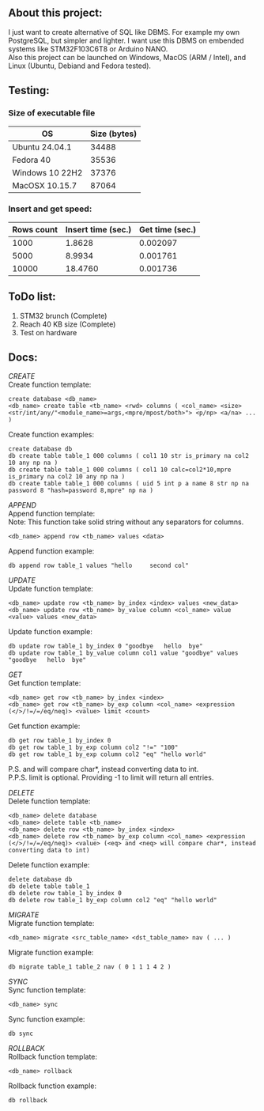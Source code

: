 **About this project:**
-----------------------------------------------------
I just want to create alternative of SQL like DBMS. For example my own PostgreSQL, but simpler and lighter. I want use this DBMS on embended systems like STM32F103C6T8 or Arduino NANO.</br>
Also this project can be launched on Windows, MacOS (ARM / Intel), and Linux (Ubuntu, Debiand and Fedora tested).</br>

**Testing:**
-----------------------------------------------------
### Size of executable file

| OS                       | Size (bytes)|
|--------------------------|-------------|
| Ubuntu 24.04.1           | 34488       |
| Fedora 40                | 35536       |
| Windows 10 22H2          | 37376       |
| MacOSX 10.15.7           | 87064       |

### Insert and get speed:

| Rows count     | Insert time (sec.) | Get time (sec.) |
|----------------|--------------------|-----------------|
| 1000           | 1.8628             | 0.002097        |
| 5000           | 8.9934             | 0.001761        |
| 10000          | 18.4760            | 0.001736        |


**ToDo list:**
-----------------------------------------------------
1) STM32 brunch (Complete) </br>
2) Reach 40 KB size (Complete) </br>
3) Test on hardware </br>

**Docs:**
-----------------------------------------------------

*CREATE* </br>
Create function template:
```
create database <db_name>
<db_name> create table <tb_name> <rwd> columns ( <col_name> <size> <str/int/any/"<module_name>=args,<mpre/mpost/both>"> <p/np> <a/na> ... )
```
Create function examples:
```
create database db
db create table table_1 000 columns ( col1 10 str is_primary na col2 10 any np na )
db create table table_1 000 columns ( col1 10 calc=col2*10,mpre is_primary na col2 10 any np na )
db create table table_1 000 columns ( uid 5 int p a name 8 str np na password 8 "hash=password 8,mpre" np na )
```

*APPEND* </br>
Append function template: </br>
Note: This function take solid string without any separators for columns.
```
<db_name> append row <tb_name> values <data>
```
Append function example:
```
db append row table_1 values "hello     second col"
```

*UPDATE* </br>
Update function template:
```
<db_name> update row <tb_name> by_index <index> values <new_data>
<db_name> update row <tb_name> by_value column <col_name> value <value> values <new_data>
```
Update function example: 
```
db update row table_1 by_index 0 "goodbye   hello  bye"
db update row table_1 by_value column col1 value "goodbye" values "goodbye   hello  bye"
```

*GET* </br>
Get function template:
```
<db_name> get row <tb_name> by_index <index>
<db_name> get row <tb_name> by_exp column <col_name> <expression (</>/!=/=/eq/neq)> <value> limit <count>
```
Get function example: 
```
db get row table_1 by_index 0
db get row table_1 by_exp column col2 "!=" "100"
db get row table_1 by_exp column col2 "eq" "hello world"
```
P.S. <eq> and <neq> will compare char*, instead converting data to int. </br>
P.P.S. limit is optional. Providing -1 to limit will return all entries. </br>


*DELETE* </br>
Delete function template:
```
<db_name> delete database
<db_name> delete table <tb_name>
<db_name> delete row <tb_name> by_index <index>
<db_name> delete row <tb_name> by_exp column <col_name> <expression (</>/!=/=/eq/neq)> <value> (<eq> and <neq> will compare char*, instead converting data to int)
```
Delete function example:
```
delete database db
db delete table table_1
db delete row table_1 by_index 0
db delete row table_1 by_exp column col2 "eq" "hello world"
```

*MIGRATE* </br>
Migrate function template:
```
<db_name> migrate <src_table_name> <dst_table_name> nav ( ... )
```
Migrate function example:
```
db migrate table_1 table_2 nav ( 0 1 1 1 4 2 )
```

*SYNC* </br>
Sync function template:
```
<db_name> sync
```
Sync function example:
```
db sync
```

*ROLLBACK* </br>
Rollback function template:
```
<db_name> rollback
```
Rollback function example:
```
db rollback
```
